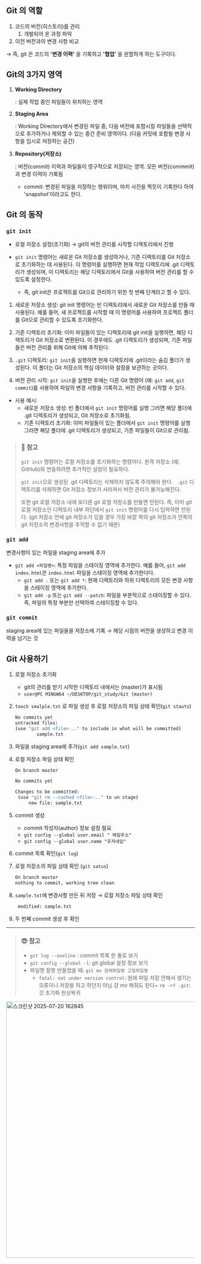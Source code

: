 ## Git 의 역할
1) 코드의 버전(히스토리)를 관리
   1) 개발되어 온 과정 파악
2) 이전 버전과의 변경 사항 비교

&rightarrow; 즉, git 은 코드의 **'변경 이력'** 을 기록하고 **'협업'** 을 원할하게 하는 도구이다.

## Git의 3가지 영역
1) **Working Directory**
   
   : 실제 작업 중인 파일들이 위치하는 영역
     
2) **Staging Area**
   
   : Working Directory에서 변경된 파일 중, 다음 버전에 포함시킬 파일들을 선택적으로 추가하거나 제외할 수 있는 중간 준비 영역이다.
   (다음 커밋에 포함될 변경 사항을 임시로 저장하는 공간)
 
3) **Repository(저장소)**
   
   : 버전(commit) 이력과 파일들이 영구적으로 저장되는 영역. 모든 버전(commmit)과 변경 이력이 기록됨
    * commit: 변경된 파일을 저장하는 행위이며, 마치 사진을 찍듯이 기록한다 하여 'snapshot'이라고도 한다.
  

## Git 의 동작

### `git init`
* 로컬 저장소 설정(초기화) &rightarrow; git의 버전 관리를 시작할 디렉토리에서 진행

* `git init` 명령어는 새로운 Git 저장소를 생성하거나, 기존 디렉토리를 Git 저장소로 초기화하는 데 사용된다. 이 명령어를 실행하면 현재 작업 디렉토리에 .git 디렉토리가 생성되며, 이 디렉토리는 해당 디렉토리에서 Git을 사용하여 버전 관리를 할 수 있도록 설정한다. 
  * 즉, git init은 프로젝트를 Git으로 관리하기 위한 첫 번째 단계라고 할 수 있다. 

1) 새로운 저장소 생성:
git init 명령어는 빈 디렉토리에서 새로운 Git 저장소를 만들 때 사용된다. 예를 들어, 새 프로젝트를 시작할 때 이 명령어를 사용하여 프로젝트 폴더를 Git으로 관리할 수 있도록 초기화한다. 

2) 기존 디렉토리 초기화:
이미 파일들이 있는 디렉토리에 git init을 실행하면, 해당 디렉토리가 Git 저장소로 변환된다. 이 경우에도 .git 디렉토리가 생성되며, 기존 파일들은 버전 관리를 위해 Git에 의해 추적된다. 

3) `.git` 디렉토리:
`git init`을 실행하면 현재 디렉토리에 .git이라는 숨김 폴더가 생성된다. 이 폴더는 Git 저장소의 핵심 데이터와 설정을 보관하는 곳이다. 

4) 버전 관리 시작:
`git init`을 실행한 후에는 다른 Git 명령어 (예: `git add`, `git commit`)를 사용하여 파일의 변경 사항을 기록하고, 버전 관리를 시작할 수 있다. 

* 사용 예시:
  * 새로운 저장소 생성:
  빈 폴더에서 `git init` 명령어를 실행 
  그러면 해당 폴더에 .git 디렉토리가 생성되고, Git 저장소로 초기화됨. 
  * 기존 디렉토리 초기화: 
  이미 파일들이 있는 폴더에서 `git init` 명령어를 실행 
  그러면 해당 폴더에 .git 디렉토리가 생성되고, 기존 파일들이 Git으로 관리됨. 

>### 🧠 참고
>
>`git init` 명령어는 로컬 저장소를 초기화하는 명령어다. 원격 저장소 (예: GitHub)와 연동하려면 추가적인 설정이 필요하다. 
>
>`git init`으로 생성된 .git 디렉토리는 삭제하지 않도록 주의해야 한다. ` .git` 디렉토리를 삭제하면 Git 저장소 정보가 사라져서 버전 관리가 불가능해진다. 
>
>또한 git 로컬 저장소 내에 또다른 git 로컬 저장소를 만들면 안된다. 즉, 이미 git 로컬 저장소인 디렉토리 내부 하단에서 `git init` 명령어를 다시 입력하면 안된다. (git 저장소 안에 git 저장소가 있을 경우 가장 바깥 쪽의 git  저장소가 안쪽의 git  저장소의 변경사항을 추적할 수 없기 때문)

### `git add`
변경사항이 있는 파일을 staging area에 추가

 * `git add <파일명>`: 특정 파일을 스테이징 영역에 추가한다. 예를 들어, `git add index.html`은 `index.html` 파일을 스테이징 영역에 추가한다다. 
   * `git add .` 또는 `git add *`: 현재 디렉토리와 하위 디렉토리의 모든 변경 사항을 스테이징 영역에 추가한다. 
   * `git add -p` 또는 `git add --patch`: 파일을 부분적으로 스테이징할 수 있다. 즉, 파일의 특정 부분만 선택하여 스테이징할 수 있다. 
  
### `git commit`

staging area에 있는 파일들을 저장소에 기록 &rightarrow; 해당 시점의 버전을 생성하고 변경 이력을 남기는 것


## Git 사용하기
1) 로컬 저장소 초기화
    * git의 관리를 받기 시작한 디렉토리 내에서는 (master)가 표시됨
    * `user@PC MINGW64 ~/DESKTOP/git_study/Git (master)`

2) `touch smalple.txt` 로 파일 생성 후 로컬 저장소의 파일 상태 확인(`git stauts`)
    ```bash
    No commits yet
    untracked files:
    (use "git add <file>..." to include in what will be committed)
            sample.txt
    ```
3) 파일을 staging area에 추가(`git add sample.txt`)
4) 로컬 저장소 파일 상태 확인
   ```bash
   On branch master

   No commits yet

   Changes to be committed:
    (use "git rm --cached <file>..." to un stage)
        new file: sample.txt
    ```
5) commit 생성
    * commit 작성자(author) 정보 설정 필요
    * `git config --global user.email "
    메일주소"`
    * `git config --global user.name "유저네임"`
6) commit 목록 확인(`git log`)
7) 로컬 저장소의 파일 상태 확인 (`git satus`)
    ```bash
    On branch master
    nothing to commit, working tree clean
    ```
8) `sample.txt`에 변경사항 만든 뒤 저장 &rightarrow; 로컬 저장소 파일 상태 확인
   ```bash
    modified: sample.txt 
    ```
9) 두 번째 commit 생성 후 확인



---
> ### 😎 참고
> * `git log --oneline` : commit 목록 한 줄로 보기
> * `git config --global -l`: git global 설정 정보 보기 
> * 파일명 잘못 만들었을 때: `git mv 원래파일명 고칠파일명`
>   * `fatal: not under version control`: 원래 파일 저장 안해서 생기는 오류이니 저장을 하고 하던지 아님 걍 mv 해줘도 된다~
> `rm -rf .git`: 깃 초기화 원상복귀
<img width="1831" height="686" alt="스크린샷 2025-07-20 162845" src="https://github.com/user-attachments/assets/cc6fdb67-59dc-4eb4-bdbc-a9ec95fa94b9" />
